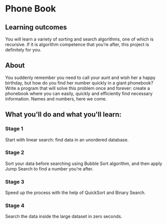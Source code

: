 # Phone Book

## Learning outcomes
You will learn a variety of sorting and search algorithms, one of which is recursive. If it is algorithm competence that you’re after, this project is definitely for you.

## About
You suddenly remember you need to call your aunt and wish her a happy birthday, but how do you find her number quickly in a giant phonebook? Write a program that will solve this problem once and forever: create a phonebook where you can easily, quickly and efficiently find necessary information. Names and numbers, here we come.

## What you'll do and what you'll learn:
### Stage 1
Start with linear search: find data in an unordered database.
### Stage 2
Sort your data before searching using Bubble Sort algorithm, and then apply Jump Search to find a number you’re after.
### Stage 3
Speed up the process with the help of QuickSort and Binary Search.
### Stage 4
Search the data inside the large dataset in zero seconds.
